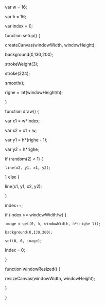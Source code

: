 var w = 16;

var h = 16;

var index = 0;

function setup() {
 
 createCanvas(windowWidth, windowHeight);
 
 background(0,130,200);
 
 strokeWeight(3);
 
 stroke(224);
 
 smooth();
 
 righe = int(windowHeight/h);

}

function draw() {
 
 var x1 = w*index;
 
 var x2 = x1 + w;
 
 var y1 = h*(righe - 1);
 
 var y2 = h*righe;
 
 if (random(2) < 1) {
    
    line(x2, y1, x1, y2);

} else {

line(x1, y1, x2, y2);

}

index++;

if (index >= windowWidth/w) {
    
    image = get(0, h, windowWidth, h*(righe-1));
    
    background(0,130,200);
    
    set(0, 0, image);

index = 0;

}

function windowResized() {
  
  resizeCanvas(windowWidth, windowHeight);

}

}
